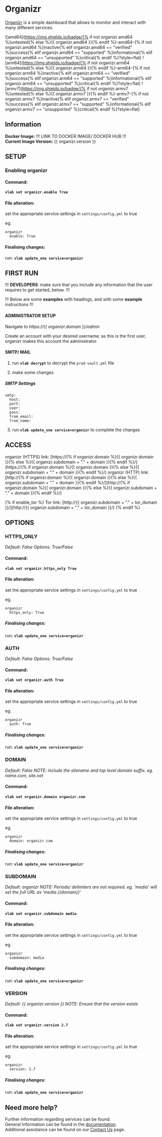 # Organizr

[Organizr](https://lamarios.github.io/organizr2/) is a simple dashboard that allows to monitor and interact with many different services.

![amd64](https://img.shields.io/badge/{% if not organizr.amd64 %}untested{% else %}{{ organizr.amd64 }}{% endif %}-amd64-{% if not organizr.amd64 %}inactive{% elif organizr.amd64 == "verified" %}success{% elif organizr.amd64 == "supported" %}informational{% elif organizr.amd64 == "unsupported" %}critical{% endif %}?style=flat)
![arm64](https://img.shields.io/badge/{% if not organizr.arm64 %}untested{% else %}{{ organizr.arm64 }}{% endif %}-arm64-{% if not organizr.arm64 %}inactive{% elif organizr.arm64 == "verified" %}success{% elif organizr.arm64 == "supported" %}informational{% elif organizr.arm64 == "unsupported" %}critical{% endif %}?style=flat)
![armv7](https://img.shields.io/badge/{% if not organizr.armv7 %}untested{% else %}{{ organizr.armv7 }}{% endif %}-armv7-{% if not organizr.armv7 %}inactive{% elif organizr.armv7 == "verified" %}success{% elif organizr.armv7 == "supported" %}informational{% elif organizr.armv7 == "unsupported" %}critical{% endif %}?style=flat)

## Information


**Docker Image:** !!! LINK TO DOCKER IMAGE/ DOCKER HUB !!!  
**Current Image Version:** {{ organizr.version }}

## SETUP

### Enabling organizr

#### Command:

**`vlab set organizr.enable True`**

#### File alteration:

set the appropriate service settings in `settings/config.yml` to true

eg.
```
organizr
  enable: True
```

#### Finalising changes:

run: **`vlab update_one service=organizr`**

## FIRST RUN

!!! **DEVELOPERS**: make sure that you include any information that the user requires to get started, below. !!!

!!! Below are some **examples** with headings, and with some **example** instructions !!!

#### ADMINISTRATOR SETUP

Navigate to *https://{{ organizr.domain }}/admin*

Create an account with your desired username; as this is the first user, organizr makes this account the administrator.

#### SMTP/ MAIL

1. run **`vlab decrypt`** to decrypt the `prod-vault.yml` file

2. make some changes


##### SMTP Settings
```
smtp:
  host:
  port:
  user:
  pass:
  from_email:
  from_name:
```

3. run **`vlab update_one service=organizr`** to complete the changes


## ACCESS

organizr (HTTPS) link: [https://{% if organizr.domain %}{{ organizr.domain }}{% else %}{{ organizr.subdomain + "." + domain }}{% endif %}/](https://{% if organizr.domain %}{{ organizr.domain }}{% else %}{{ organizr.subdomain + "." + domain }}{% endif %}/)
organizr (HTTP) link: [http://{% if organizr.domain %}{{ organizr.domain }}{% else %}{{ organizr.subdomain + "." + domain }}{% endif %}/](http://{% if organizr.domain %}{{ organizr.domain }}{% else %}{{ organizr.subdomain + "." + domain }}{% endif %}/)

{% if enable_tor %}
Tor link: [http://{{ organizr.subdomain + "." + tor_domain }}/](http://{{ organizr.subdomain + "." + tor_domain }}/)
{% endif %}

## OPTIONS

### HTTPS_ONLY
*Default: False*
*Options: True/False*

#### Command:

**`vlab set organizr.https_only True`**

#### File alteration:

set the appropriate service settings in `settings/config.yml` to true

eg.
```
organizr
  https_only: True
```

##### Finalising changes:

run: **`vlab update_one service=organizr`**

### AUTH
*Default: False*
*Options: True/False*

#### Command:

**`vlab set organizr.auth True`**

#### File alteration:

set the appropriate service settings in `settings/config.yml` to true

eg.
```
organizr
  auth: True
```

##### Finalising changes:

run: **`vlab update_one service=organizr`**

### DOMAIN
*Default: False*
*NOTE: include the sitename and top level domain suffix. eg. name.com, site.net*

#### Command:

**`vlab set organizr.domain organizr.com`**

#### File alteration:

set the appropriate service settings in `settings/config.yml` to true

eg.
```
organizr
  domain: organizr.com
```

##### Finalising changes:

run: **`vlab update_one service=organizr`**

### SUBDOMAIN
*Default: organizr*
*NOTE: Periods/ delimiters are not required. eg. 'media' will set the full URL as 'media.{{domain}}'*

#### Command:

**`vlab set organizr.subdomain media`**

#### File alteration:

set the appropriate service settings in `settings/config.yml` to true

eg.
```
organizr
  subdomain: media
```

##### Finalising changes:

run: **`vlab update_one service=organizr`**

### VERSION
*Default: {{  organizr.version  }}*
*NOTE: Ensure that the version exists*

#### Command:

**`vlab set organizr.version 2.7`**

#### File alteration:

set the appropriate service settings in `settings/config.yml` to true

eg.
```
organizr
  version: 2.7
```

##### Finalising changes:

run: **`vlab update_one service=organizr`**

## Need more help?
Further information regarding services can be found. \
General Information can be found in the [documentation](https://docs.vivumlab.com). \
Additional assistance can be found on our [Contact Us](https://docs.vivumlab.com/Contact-us) page.
